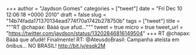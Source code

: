 
+++
author = "Jaydson Gomes"
categories = ["tweet"]
date = "Fri Dec 10 12:06:18 +0000 2010"
draft = false
slug = "14b74fada171370134ead774f70a1742b278750b"
tags = ["tweet"]
title = """RT @chapax: Bááá que afud..."""
tweet = true
micro = true
tweet_url = "https://twitter.com/jaydson/status/13202846816149504"
+++
RT @chapax: Bááá que afudê! Finalmente! RT: @AteusdoBrasil: Campanha ateísta em ônibus… NO BRASIL! http://bit.ly/esqk2M
